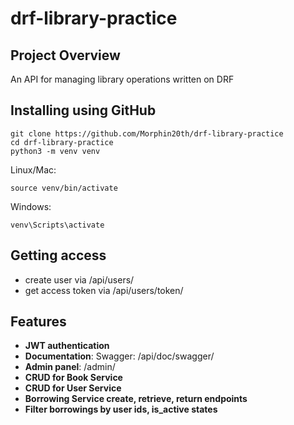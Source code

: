 # drf-library-practice

## Project Overview

An API for managing library operations written on DRF

## Installing using GitHub

```shell
git clone https://github.com/Morphin20th/drf-library-practice
cd drf-library-practice
python3 -m venv venv
```

Linux/Mac:

```shell
source venv/bin/activate
```

Windows:

```shell
venv\Scripts\activate
```

## Getting access
- create user via /api/users/
- get access token via /api/users/token/


## Features

- **JWT authentication**
- **Documentation**: Swagger: /api/doc/swagger/
- **Admin panel**: /admin/
- **CRUD for Book Service**
- **CRUD for User Service**
- **Borrowing Service create, retrieve, return endpoints**
- **Filter borrowings by user ids, is_active states**